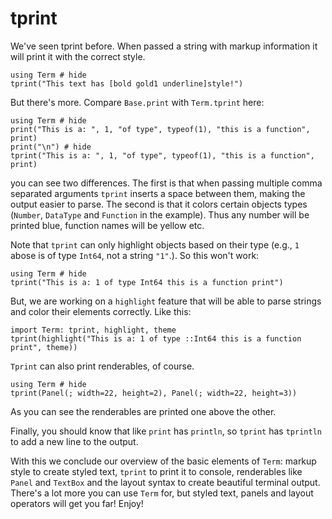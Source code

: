 # tprint 
We've seen tprint before. When passed a string with markup information it will print it with the correct style.

```@example
using Term # hide
tprint("This text has [bold gold1 underline]style!")
```

But there's more. Compare `Base.print` with `Term.tprint` here:
```@example
using Term # hide
print("This is a: ", 1, "of type", typeof(1), "this is a function", print)
print("\n") # hide
tprint("This is a: ", 1, "of type", typeof(1), "this is a function", print)
```

you can see two differences. The first is that when passing multiple comma separated arguments `tprint` inserts a space between them, making the output easier to parse. The second is that it colors certain objects types (`Number`, `DataType` and `Function` in the example). Thus any number will be printed blue, function names will be yellow etc.

Note that `tprint` can only highlight objects based on their type (e.g., `1` abose is of type `Int64`, not a string `"1"`.). So this won't work:
```example
using Term # hide
tprint("This is a: 1 of type Int64 this is a function print")
```
But, we are working on a `highlight` feature that will be able to parse strings and color their elements correctly. Like this:
```@example
import Term: tprint, highlight, theme
tprint(highlight("This is a: 1 of type ::Int64 this is a function print", theme))
```


`Tprint` can also print renderables, of course.
```@example
using Term # hide
tprint(Panel(; width=22, height=2), Panel(; width=22, height=3))
```
As you can see the renderables are printed one above the other. 


Finally, you should know that like `print` has `println`, so `tprint` has `tprintln` to add a new line to the output.

With this we conclude our overview of the basic elements of `Term`: markup style to create styled text, `tprint` to print it to console, renderables like `Panel` and `TextBox` and the layout syntax to create beautiful terminal output. 
There's a lot more you can use `Term` for, but styled text, panels and layout operators will get you far! Enjoy!